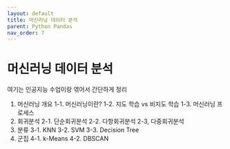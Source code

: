 ```yaml
---
layout: default
title: 머신러닝 데이터 분석
parent: Python Pandas
nav_order: 7
---
```


# 머신러닝 데이터 분석

여기는 인공지능 수업이랑 엮어서 간단하게 정리

1. 머신러닝 개요
1-1. 머신러닝이란?
1-2. 지도 학습 vs 비지도 학습
1-3. 머신러닝 프로세스
2. 회귀분석
2-1. 단순회귀분석
2-2. 다항회귀분석
2-3, 다중회귀분석
3. 분류
3-1. KNN
3-2. SVM
3-3. Decision Tree
4. 군집
4-1. k-Means
4-2. DBSCAN
